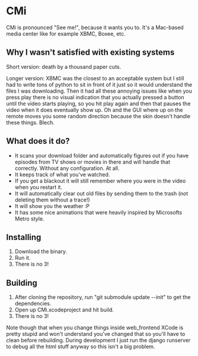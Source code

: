 # CMi

CMi is pronounced "See me!", because it wants you to. It's a Mac-based media center like for example XBMC, Boxee, etc. 

## Why I wasn't satisfied with existing systems

Short version: death by a thousand paper cuts.

Longer version: XBMC was the closest to an acceptable system but I still had to write tons of python to sit in front of it just so it would understand the files I was downloading. Then it had all these annoying issues like when you press play there is no visual indication that you actually pressed a button until the video starts playing, so you hit play again and then that pauses the video when it does eventually show up. Oh and the GUI where up on the remote moves you some random direction because the skin doesn't handle these things. Blech.

## What does it do?

* It scans your download folder and automatically figures out if you have episodes from TV shows or movies in there and will handle that correctly. Without any configuration. At all.
* It keeps track of what you've watched.
* If you get a blackout it will still remember where you were in the video when you restart it.
* It will automatically clear out old files by sending them to the trash (not deleting them without a trace!)
* It will show you the weather :P
* It has some nice animations that were heavily inspired by Microsofts Metro style.

## Installing

1. Download the binary. 
2. Run it.
3. There is no 3!

## Building

1. After cloning the repository, run "git submodule update --init" to get the dependencies.
2. Open up CMi.xcodeproject and hit build.
3. There is no 3!

Note though that when you change things inside web_frontend XCode is pretty stupid and won't understand you've changed that so you'll have to clean before rebuilding. During development I just run the django runserver to debug all the html stuff anyway so this isn't a big problem.